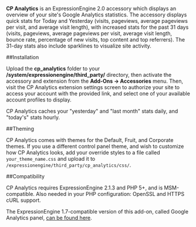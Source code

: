 **CP Analytics** is an ExpressionEngine 2.0 accessory which displays an overview of your site's Google Analytics statistics. The accessory displays quick stats for Today and Yesterday (visits, pageviews, average pageviews per visit, and average visit length), with increased stats for the past 31 days (visits, pageviews, average pageviews per visit, average visit length, bounce rate, percentage of new visits, top content and top referrers). The 31-day stats also include sparklines to visualize site activity.

##Installation

Upload the **cp_analytics** folder to your **/system/expressionengine/third_party/** directory, then activate the accessory and extension from the **Add-Ons -> Accessories** menu. Then, visit the CP Analytics extension settings screen to authorize your site to access your account with the provided link, and select one of your available account profiles to display.

CP Analytics caches your "yesterday" and "last month" stats daily, and "today's" stats hourly.

##Theming

CP Analytics comes with themes for the Default, Fruit, and Corporate themes. If you use a different control panel theme, and wish to customize how CP Analytics looks, add your override styles to a file called `your_theme_name.css` and upload it to `/expressionengine/third_party/cp_analytics/css/`.

##Compatibility

CP Analytics requires ExpressionEngine 2.1.3 and PHP 5+, and is MSM-compatible. Also needed in your PHP configuration: OpenSSL and HTTPS cURL support.

The ExpressionEngine 1.7-compatible version of this add-on, called Google Analytics panel, [can be found here](http://github.com/amphibian/ext.analytics_panel.ee_addon).